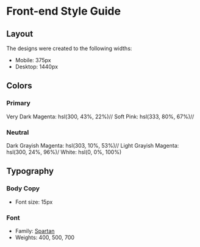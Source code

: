 # Front-end Style Guide

## Layout

The designs were created to the following widths:

- Mobile: 375px
- Desktop: 1440px

## Colors

### Primary

Very Dark Magenta: hsl(300, 43%, 22%)//
Soft Pink: hsl(333, 80%, 67%)//

### Neutral

Dark Grayish Magenta: hsl(303, 10%, 53%)//
Light Grayish Magenta: hsl(300, 24%, 96%)/
White: hsl(0, 0%, 100%)

## Typography

### Body Copy

- Font size: 15px

### Font

- Family: [Spartan](https://fonts.google.com/specimen/Spartan)
- Weights: 400, 500, 700
